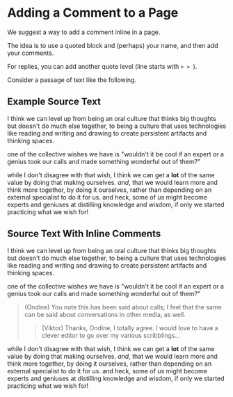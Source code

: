 # Adding a Comment to a Page

We suggest a way to add a comment inline in a page.

The idea is to use a quoted block and (perhaps) your name, and then add your comments.

For replies, you can add another quote level (line starts with `> > `).

Consider a passage of text like the following.

## Example Source Text

I think we can level up from being an oral culture that thinks big thoughts but doesn't do much else together, to being a culture that uses technologies like reading and writing and drawing to create persistent artifacts and thinking spaces.

one of the collective wishes we have is "wouldn't it be cool if an expert or a genius took our calls and made something wonderful out of them?"

while I don't disagree with that wish, I think we can get a **lot** of the same value by doing that making ourselves.  *and*, that we would learn more and think more together, by doing it ourselves, rather than depending on an external specialist to do it for us.  and heck, some of *us* might become experts and geniuses at distilling knowledge and wisdom, if only we started practicing what we wish for!

## Source Text With Inline Comments

I think we can level up from being an oral culture that thinks big thoughts but doesn't do much else together, to being a culture that uses technologies like reading and writing and drawing to create persistent artifacts and thinking spaces.

one of the collective wishes we have is "wouldn't it be cool if an expert or a genius took our calls and made something wonderful out of them?"

> (Ondine) You note this has been said about calls; I feel that the same can be said about conversations in other media, as well.
> > (Viktor) Thanks, Ondine, I totally agree.  I would love to have a clever editor to go over my various scribblings...

while I don't disagree with that wish, I think we can get a **lot** of the same value by doing that making ourselves.  *and*, that we would learn more and think more together, by doing it ourselves, rather than depending on an external specialist to do it for us.  and heck, some of *us* might become experts and geniuses at distilling knowledge and wisdom, if only we started practicing what we wish for!